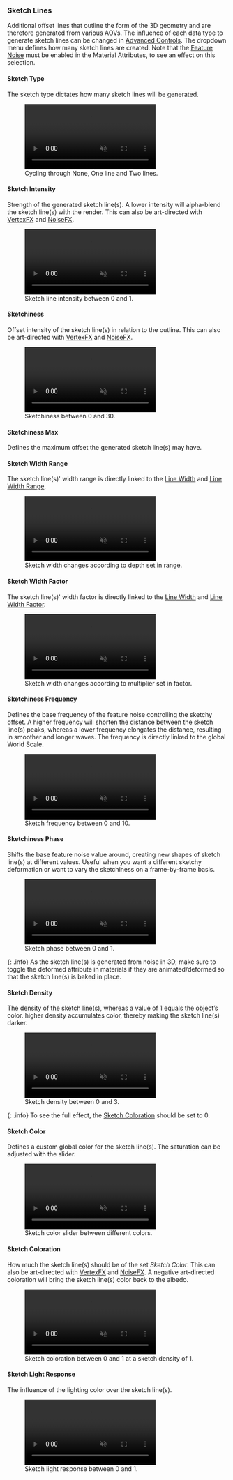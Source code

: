 ### Sketch Lines
Additional offset lines that outline the form of the 3D geometry and are therefore generated from various AOVs. The influence of each data type to generate sketch lines can be changed in [Advanced Controls](/#advanced-controls).
The dropdown menu defines how many sketch lines are created. Note that the [Feature Noise](/flair/materials/flair-shader/#feature-noise) must be enabled in the Material Attributes, to see an effect on this selection.

#### Sketch Type
The sketch type dictates how many sketch lines will be generated.

<figure>
	<video autoplay loop muted playsinline>
	    <source src="/media/effects/sketch/sketch.mp4" type="video/mp4">
	</video>
	<figcaption>Cycling through None, One line and Two lines.</figcaption>
</figure>

#### Sketch Intensity
Strength of the generated sketch line(s). A lower intensity will alpha-blend the sketch line(s) with the render. This can also be art-directed with [VertexFX](/flair/art-direction/vertexfx/) and [NoiseFX](/flair/art-direction/noisefx/).

<figure>
	<video autoplay loop muted playsinline>
	    <source src="/media/effects/sketch/sketch-intensity.mp4" type="video/mp4">
	</video>
	<figcaption>Sketch line intensity between 0 and 1.</figcaption>
</figure>

#### Sketchiness
Offset intensity of the sketch line(s) in relation to the outline. This can also be art-directed with [VertexFX](/flair/art-direction/vertexfx/) and [NoiseFX](/flair/art-direction/noisefx/).

<figure>
	<video autoplay loop muted playsinline>
	    <source src="/media/effects/sketch/sketch-sketchiness.mp4" type="video/mp4">
	</video>
	<figcaption>Sketchiness between 0 and 30.</figcaption>
</figure>

#### Sketchiness Max
Defines the maximum offset the generated sketch line(s) may have.

#### Sketch Width Range
The sketch line(s)' width range is directly linked to the [Line Width](/flair/styles/library/sketch/#line-width) and [Line Width Range](/flair/styles/library/sketch/#line-width-range).

<figure>
	<video autoplay loop muted playsinline>
	    <source src="/media/effects/sketch/sketch-range.mp4" type="video/mp4">
	</video>
	<figcaption>Sketch width changes according to depth set in range.</figcaption>
</figure>

#### Sketch Width Factor
The sketch line(s)' width factor is directly linked to the [Line Width](/flair/styles/library/sketch/#line-width) and [Line Width Factor](/flair/styles/library/sketch/#line-width-factor).

<figure>
	<video autoplay loop muted playsinline>
	    <source src="/media/effects/sketch/sketch-factor.mp4" type="video/mp4">
	</video>
	<figcaption>Sketch width changes according to multiplier set in factor.</figcaption>
</figure>

#### Sketchiness Frequency
Defines the base frequency of the feature noise controlling the sketchy offset. A higher frequency will shorten the distance between the sketch line(s) peaks, whereas a lower frequency elongates the distance, resulting in smoother and longer waves. The frequency is directly linked to the global World Scale.

<figure>
	<video autoplay loop muted playsinline>
	    <source src="/media/effects/sketch/sketch-frequency.mp4" type="video/mp4">
	</video>
	<figcaption>Sketch frequency between 0 and 10.</figcaption>
</figure>

#### Sketchiness Phase
Shifts the base feature noise value around, creating new shapes of sketch line(s) at different values. Useful when you want a different sketchy deformation or want to vary the sketchiness on a frame-by-frame basis.

<figure>
	<video autoplay loop muted playsinline>
	    <source src="/media/effects/sketch/sketch-phase.mp4" type="video/mp4">
	</video>
	<figcaption>Sketch phase between 0 and 1.</figcaption>
</figure>

{: .info}
As the sketch line(s) is generated from noise in 3D, make sure to toggle the deformed attribute in materials if they are animated/deformed so that the sketch line(s) is baked in place.

#### Sketch Density
The density of the sketch line(s), whereas a value of 1 equals the object’s color.  higher density accumulates color, thereby making the sketch line(s) darker.

<figure>
	<video autoplay loop muted playsinline>
	    <source src="/media/effects/sketch/sketch-density.mp4" type="video/mp4">
	</video>
	<figcaption>Sketch density between 0 and 3.</figcaption>
</figure>

{: .info}
To see the full effect, the [Sketch Coloration](/flair/styles/library/sketch/#sketch-coloration) should be set to 0.

#### Sketch Color
Defines a custom global color for the sketch line(s). The saturation can be adjusted with the slider.

<figure>
	<video autoplay loop muted playsinline>
	    <source src="/media/effects/sketch/sketch-color.mp4" type="video/mp4">
	</video>
	<figcaption>Sketch color slider between different colors.</figcaption>
</figure>

#### Sketch Coloration
How much the sketch line(s) should be of the set _Sketch Color_. This can also be art-directed with [VertexFX](/flair/art-direction/vertexfx/) and [NoiseFX](/flair/art-direction/noisefx/). A negative art-directed coloration will bring the sketch line(s) color back to the albedo.

<figure>
	<video autoplay loop muted playsinline>
	    <source src="/media/effects/sketch/sketch-coloration.mp4" type="video/mp4">
	</video>
	<figcaption>Sketch coloration between 0 and 1 at a sketch density of 1.</figcaption>
</figure>

#### Sketch Light Response
The influence of the lighting color over the sketch line(s).

<figure>
	<video autoplay loop muted playsinline>
	    <source src="/media/effects/sketch/sketch-light.mp4" type="video/mp4">
	</video>
	<figcaption>Sketch light response between 0 and 1.</figcaption>
</figure>